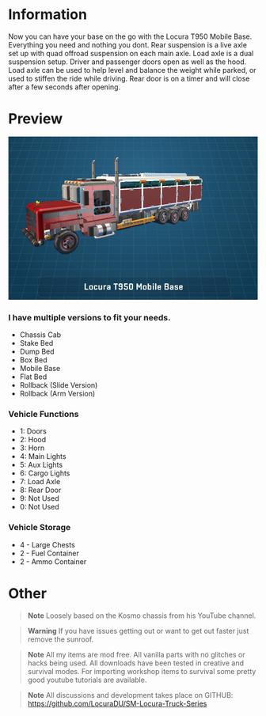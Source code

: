 # Information
Now you can have your base on the go with the Locura T950 Mobile Base. Everything you need and nothing you dont. Rear suspension is a live axle set up with quad offroad suspension on each main axle. Load axle is a dual suspension setup. Driver and passenger doors open as well as the hood. Load axle can be used to help level and balance the weight while parked, or used to stiffen the ride while driving. Rear door is on a timer and will close after a few seconds after opening.   

# Preview
![Image of Screen](image.png?raw=true)

### I have multiple versions to fit your needs. 
- Chassis Cab
- Stake Bed
- Dump Bed
- Box Bed
- Mobile Base
- Flat Bed
- Rollback (Slide Version)
- Rollback (Arm Version)

### Vehicle Functions
- 1: Doors
- 2: Hood
- 3: Horn
- 4: Main Lights
- 5: Aux Lights
- 6: Cargo Lights
- 7: Load Axle
- 8: Rear Door
- 9: Not Used
- 0: Not Used
  
### Vehicle Storage
- 4 - Large Chests
- 2 - Fuel Container
- 2 - Ammo Container

# Other
> **Note**
> Loosely based on the Kosmo chassis from his YouTube channel.

> **Warning**
> If you have issues getting out or want to get out faster just remove the sunroof.

> **Note**
> All my items are mod free. All vanilla parts with no glitches or hacks being used. All downloads have been tested in creative and survival modes. For importing workshop items to survival some pretty good youtube tutorials are available.

> **Note**
> All discussions and development takes place on GITHUB: https://github.com/LocuraDU/SM-Locura-Truck-Series
